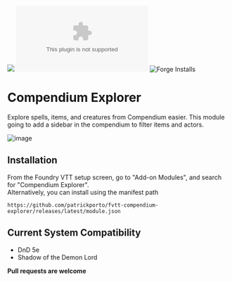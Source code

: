 ![](https://img.shields.io/badge/Foundry-v0.8.6-informational) ![Latest Release Download Count](https://img.shields.io/github/downloads/patrickporto/fvtt-compendium-explorer/latest/module.zip) ![Forge Installs](https://img.shields.io/badge/dynamic/json?label=Forge%20Installs&query=package.installs&suffix=%25&url=https%3A%2F%2Fforge-vtt.com%2Fapi%2Fbazaar%2Fpackage%2Fcompendiumexplorer&colorB=4aa94a)

# Compendium Explorer

Explore spells, items, and creatures from Compendium easier. This module going to add a sidebar in the compendium to filter items and actors.

![image](https://user-images.githubusercontent.com/1543276/133717551-76804912-3647-4844-863c-919bdf690477.png)

## Installation

From the Foundry VTT setup screen, go to "Add-on Modules", and search for "Compendium Explorer".  
Alternatively, you can install using the manifest path

```
https://github.com/patrickporto/fvtt-compendium-explorer/releases/latest/module.json
```

## Current System Compatibility

* DnD 5e
* Shadow of the Demon Lord

**Pull requests are welcome**

